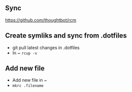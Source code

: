 Sync
----

https://github.com/thoughtbot/rcm

Create symliks and sync from .dotfiles
------------

- git pull latest changes in .dotfiles
- In ~ `rcup -v`

Add new file
------------

- Add new file in ~
- `mkrc .filename`

